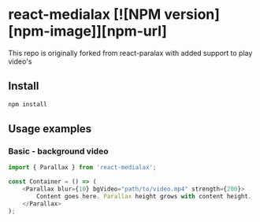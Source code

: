 # react-medialax [![NPM version][npm-image]][npm-url]

This repo is originally forked from react-paralax with added support to play video's

## Install

```sh
npm install
```

<!-- ### [Demo on codesandbox](https://codesandbox.io/embed/r0yEkozrw?view=preview) -->

## Usage examples

### Basic - background video

```javascript
import { Parallax } from 'react-medialax';

const Container = () => (
    <Parallax blur={10} bgVideo="path/to/video.mp4" strength={200}>
        Content goes here. Parallax height grows with content height.
    </Parallax>
);
```
